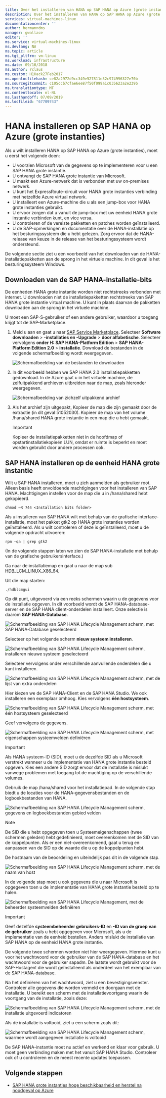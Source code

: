 ```yaml
---
title: Over het installeren van HANA op SAP HANA op Azure (grote instanties) | Microsoft Docs
description: Over het installeren van HANA op SAP HANA op Azure (grote instanties).
services: virtual-machines-linux
documentationcenter: ''
author: hermanndms
manager: gwallace
editor: ''
ms.service: virtual-machines-linux
ms.devlang: NA
ms.topic: article
ms.tgt_pltfrm: vm-linux
ms.workload: infrastructure
ms.date: 09/10/2018
ms.author: rclaus
ms.custom: H1Hack27Feb2017
ms.openlocfilehash: ce82a2972d9cc349e527811e32c974996327e70b
ms.sourcegitcommit: c105ccb7cfae6ee87f50f099a1c035623a2e239b
ms.translationtype: MT
ms.contentlocale: nl-NL
ms.lasthandoff: 07/09/2019
ms.locfileid: "67709743"
---
```

# <a name="install-hana-on-sap-hana-on-azure-large-instances"></a>HANA installeren op SAP HANA op Azure (grote instanties)

Als u wilt installeren HANA op SAP HANA op Azure (grote instanties), moet u eerst het volgende doen:
- U voorzien Microsoft van de gegevens op te implementeren voor u een SAP HANA grote instantie.
- U ontvangt de SAP HANA grote instantie van Microsoft.
- U maakt een Azure-netwerk dat is verbonden met uw on-premises netwerk.
- U kunt het ExpressRoute-circuit voor HANA grote instanties verbinding met hetzelfde Azure virtual network.
- U installeert een Azure-machine die u als een jump-box voor HANA grote instanties gebruikt.
- U ervoor zorgen dat u vanuit de jump-box met uw eenheid HANA grote instantie verbinden kunt, en vice versa.
- U controleren of de vereiste pakketten en patches worden geïnstalleerd.
- U de SAP-opmerkingen en documentatie over de HANA-installatie op het besturingssysteem die u hebt gelezen. Zorg ervoor dat de HANA-release van keuze in de release van het besturingssysteem wordt ondersteund.

De volgende sectie ziet u een voorbeeld van het downloaden van de HANA-installatiepakketten aan de sprong in het virtuele machine. In dit geval is het besturingssysteem Windows.

## <a name="download-the-sap-hana-installation-bits"></a>Downloaden van de SAP HANA-installatie-bits
De eenheden HANA grote instantie worden niet rechtstreeks verbonden met internet. U downloaden niet de installatiepakketten rechtstreeks van SAP HANA grote instantie virtual machine. U kunt in plaats daarvan de pakketten downloaden aan de sprong in het virtuele machine.

U moet een SAP-S-gebruiker of een andere gebruiker, waardoor u toegang krijgt tot de SAP-Marketplace.

1. Meld u aan en gaat u naar [SAP Service Marketplace](https://support.sap.com/en/index.html). Selecteer **Software downloaden** >  **-installaties en -Upgrade** > **door alfabetische**. Selecteer vervolgens **onder H: SAP HANA-Platform Edition** > **SAP HANA-Platform Edition 2.0** > **installatie**. Download de bestanden in de volgende schermafbeelding wordt weergegeven.

   ![Schermafbeelding van de bestanden te downloaden](./media/hana-installation/image16_download_hana.PNG)

2. In dit voorbeeld hebben we SAP HANA 2.0 installatiepakketten gedownload. In de Azure gaat u in het virtuele machine, de zelfuitpakkend archieven uitbreiden naar de map, zoals hieronder weergegeven.

   ![Schermafbeelding van zichzelf uitpakkend archief](./media/hana-installation/image17_extract_hana.PNG)

3. Als het archief zijn uitgepakt, Kopieer de map die zijn gemaakt door de extractie (in dit geval 51052030). Kopieer de map van het volume /hana/shared HANA grote instantie in een map die u hebt gemaakt.

   > [!Important]
   > Kopieer de installatiepakketten niet in de hoofdmap of opstartinstallatiekopieën LUN, omdat er ruimte is beperkt en moet worden gebruikt door andere processen ook.


## <a name="install-sap-hana-on-the-hana-large-instance-unit"></a>SAP HANA installeren op de eenheid HANA grote instantie
Wilt u SAP HANA installeren, moet u zich aanmelden als gebruiker root. Alleen basis heeft onvoldoende machtigingen voor het installeren van SAP HANA. Machtigingen instellen voor de map die u in /hana/shared hebt gekopieerd.

```
chmod –R 744 <Installation bits folder>
```

Als u installeren van SAP HANA wilt met behulp van de grafische interface-installatie, moet het pakket gtk2 op HANA grote instanties worden geïnstalleerd. Als u wilt controleren of deze is geïnstalleerd, moet u de volgende opdracht uitvoeren:

```
rpm –qa | grep gtk2
```

(In de volgende stappen laten we zien de SAP HANA-installatie met behulp van de grafische gebruikersinterface.)

Ga naar de installatiemap en gaat u naar de map sub HDB_LCM_LINUX_X86_64. 

Uit die map starten:

```
./hdblcmgui 
```
Op dit punt, uitgevoerd via een reeks schermen waarin u de gegevens voor de installatie opgeven. In dit voorbeeld wordt de SAP HANA-database-server en de SAP HANA client-onderdelen installeert. Onze selectie is daarom **SAP HANA-Database**.

![Schermafbeelding van SAP HANA Lifecycle Management scherm, met SAP HANA-Database geselecteerd](./media/hana-installation/image18_hana_selection.PNG)

Selecteer op het volgende scherm **nieuw systeem installeren**.

![Schermafbeelding van SAP HANA Lifecycle Management scherm, installeren nieuwe systeem geselecteerd](./media/hana-installation/image19_select_new.PNG)

Selecteer vervolgens onder verschillende aanvullende onderdelen die u kunt installeren.

![Schermafbeelding van SAP HANA Lifecycle Management scherm, met de lijst van extra onderdelen](./media/hana-installation/image20_select_components.PNG)

Hier kiezen we de SAP HANA-Client en de SAP HANA Studio. We ook installeren een exemplaar omhoog. Kies vervolgens **één hostsysteem**. 

![Schermafbeelding van SAP HANA Lifecycle Management scherm, met één hostsysteem geselecteerd](./media/hana-installation/image21_single_host.PNG)

Geef vervolgens de gegevens.

![Schermafbeelding van SAP HANA Lifecycle Management scherm, met eigenschappen systeemvelden definiëren](./media/hana-installation/image22_provide_sid.PNG)

> [!Important]
> Als HANA systeem-ID (SID), moet u de dezelfde SID als u Microsoft verstrekt wanneer u de implementatie van HANA grote instantie besteld opgeven. Kies een andere SID zorgt ervoor dat de installatie is mislukt vanwege problemen met toegang tot de machtiging op de verschillende volumes.

Gebruik de map /hana/shared voor het installatiepad. In de volgende stap biedt u de locaties voor de HANA-gegevensbestanden en de logboekbestanden van HANA.


![Schermafbeelding van SAP HANA Lifecycle Management scherm, gegevens en logboekbestanden gebied velden](./media/hana-installation/image23_provide_log.PNG)

> [!Note]
> De SID die u hebt opgegeven toen u Systeemeigenschappen (twee schermen geleden) hebt gedefinieerd, moet overeenkomen met de SID van de koppelpunten. Als er een niet-overeenkomend, gaat u terug en aanpassen van de SID op de waarde die u op de koppelpunten hebt.

De hostnaam van de beoordeling en uiteindelijk pas dit in de volgende stap. 

![Schermafbeelding van SAP HANA Lifecycle Management scherm, met de naam van host](./media/hana-installation/image24_review_host_name.PNG)

In de volgende stap moet u ook gegevens die u naar Microsoft is opgegeven toen u de implementatie van HANA grote instantie besteld op te halen. 

![Schermafbeelding van SAP HANA Lifecycle Management, met de beheerder systeemvelden definiëren](./media/hana-installation/image25_provide_guid.PNG)

> [!Important]
> Geef dezelfde **systeembeheerder gebruikers-ID** en **-ID van de groep van de gebruiker** zoals u hebt opgegeven voor Microsoft, als u de implementatie van de eenheid bestellen. Anders mislukt de installatie van SAP HANA op de eenheid HANA grote instantie.

De volgende twee schermen worden niet hier weergegeven. Hiermee kunt u voor het wachtwoord voor de gebruiker van de SAP HANA-database en het wachtwoord voor de gebruiker sapadm. De laatste wordt gebruikt voor de SAP-Hostagent die wordt geïnstalleerd als onderdeel van het exemplaar van de SAP HANA-database.

Na het definiëren van het wachtwoord, ziet u een bevestigingsvenster. Controleer alle gegevens die worden vermeld en doorgaan met de installatie. U bereikt een scherm met de installatievoortgang waarin de voortgang van de installatie, zoals deze:

![Schermafbeelding van SAP HANA Lifecycle Management scherm, met de installatie uitgevoerd indicatoren](./media/hana-installation/image27_show_progress.PNG)

Als de installatie is voltooid, ziet u een scherm zoals dit:

![Schermafbeelding van SAP HANA Lifecycle Management scherm, waarmee wordt aangegeven installatie is voltooid](./media/hana-installation/image28_install_finished.PNG)

De SAP HANA-instantie moet nu actief en werkend en klaar voor gebruik. U moet geen verbinding maken met het vanuit SAP HANA Studio. Controleer ook of u controleren en de meest recente updates toepassen.


## <a name="next-steps"></a>Volgende stappen

- [SAP HANA grote instanties hoge beschikbaarheid en herstel na noodgeval op Azure](hana-overview-high-availability-disaster-recovery.md)

